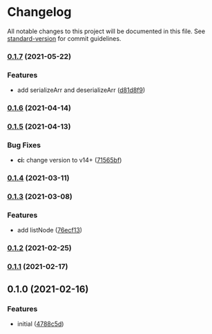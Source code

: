 # Changelog

All notable changes to this project will be documented in this file. See [standard-version](https://github.com/conventional-changelog/standard-version) for commit guidelines.

### [0.1.7](https://github.com/supperchong/algm/compare/v0.1.5...v0.1.7) (2021-05-22)


### Features

* add serializeArr and deserializeArr ([d81d8f9](https://github.com/supperchong/algm/commit/d81d8f9a901a791ef25d3c5686faddb1c6614c22))

### [0.1.6](https://github.com/supperchong/algm/compare/v0.1.5...v0.1.6) (2021-04-14)

### [0.1.5](https://github.com/supperchong/algm/compare/v0.1.4...v0.1.5) (2021-04-13)


### Bug Fixes

* **ci:** change version to v14+ ([71565bf](https://github.com/supperchong/algm/commit/71565bfda806a2cac116a3454175b35376f1cb44))

### [0.1.4](https://github.com/supperchong/algm/compare/v0.1.3...v0.1.4) (2021-03-11)

### [0.1.3](https://github.com/supperchong/algm/compare/v0.1.2...v0.1.3) (2021-03-08)


### Features

* add listNode ([76ecf13](https://github.com/supperchong/algm/commit/76ecf131d4af6f83809f8af6d4c2d153fb2ef75e))

### [0.1.2](https://github.com/supperchong/algm/compare/v0.1.1...v0.1.2) (2021-02-25)

### [0.1.1](https://github.com/supperchong/algm/compare/v0.1.0...v0.1.1) (2021-02-17)

## 0.1.0 (2021-02-16)


### Features

* initial ([4788c5d](https://github.com/supperchong/algm/commit/4788c5d92e871e64296eddaaadf7fbcfdf7b5e01))

